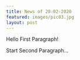```yaml
---
title: News of 20-02-2020
featured: images/pic03.jpg
layout: post
---
```


<p>Hello First Paragraph!</p>
<p>Start Second Paragraph...</p>
